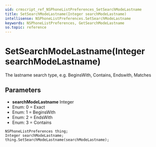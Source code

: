```yaml
---
uid: crmscript_ref_NSPhoneListPreferences_SetSearchModeLastname
title: SetSearchModeLastname(Integer searchModeLastname)
intellisense: NSPhoneListPreferences.SetSearchModeLastname
keywords: NSPhoneListPreferences, GetSearchModeLastname
so.topic: reference
---
```


# SetSearchModeLastname(Integer searchModeLastname)

The lastname search type, e.g. BeginsWith, Contains, Endswith, Matches

## Parameters

* **searchModeLastname** Integer
* Enum: 0 = Exact
* Enum: 1 = BeginsWith
* Enum: 2 = EndsWith
* Enum: 3 = Contains

```crmscript
NSPhoneListPreferences thing;
Integer searchModeLastname;
thing.SetSearchModeLastname(searchModeLastname);
```

